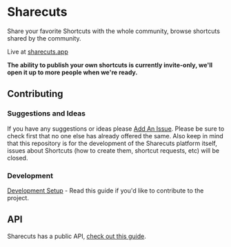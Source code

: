 # Sharecuts

Share your favorite Shortcuts with the whole community, browse shortcuts shared by the community.

Live at [sharecuts.app][1]

**The ability to publish your own shortcuts is currently invite-only, we'll open it up to more people when we're ready.**

[1]:	https://sharecuts.app

## Contributing

### Suggestions and Ideas

If you have any suggestions or ideas please [Add An Issue](https://github.com/insidegui/Sharecuts/issues/new). Please be sure to check first that no one else has already offered the same. Also keep in mind that this repository is for the development of the Sharecuts platform itself, issues about Shortcuts (how to create them, shortcut requests, etc) will be closed.

### Development

[Development Setup](https://github.com/insidegui/Sharecuts/wiki) - Read this guide if you'd like to contribute to the project.

## API

Sharecuts has a public API, [check out this guide](./API.md).
